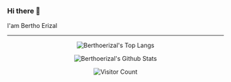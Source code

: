 ### Hi there 👋
I'am Bertho Erizal

-----

<p align="center"> 
  <img src="https://github-readme-stats.vercel.app/api/top-langs/?username=berthoerizal&layout=compact&count_private=true" alt="Berthoerizal's Top Langs" />
</p>


<p align="center"> 
  <img src="https://github-readme-stats.vercel.app/api?username=berthoerizal&theme=radical&show_icons=true" alt="Berthoerizal's Github Stats" />
</p>


<p align="center"> 
  <img src="https://profile-counter.glitch.me/berthoerizal/count.svg" alt="Visitor Count" />
</p>

